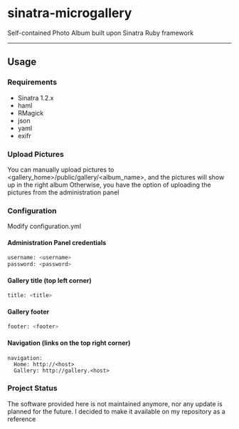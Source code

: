 # sinatra-microgallery

Self-contained Photo Album built upon Sinatra Ruby framework

***

## Usage

### Requirements

* Sinatra 1.2.x
* haml
* RMagick
* json
* yaml
* exifr

### Upload Pictures

You can manually upload pictures to &lt;gallery_home&gt;/public/gallery/&lt;album_name&gt;, and the pictures will show up in the right album
Otherwise, you have the option of uploading the pictures from the administration panel

### Configuration

Modify configuration.yml

#### Administration Panel credentials

```bash
username: <username>
password: <password>
```

#### Gallery title (top left corner)

```bash
title: <title>
```

#### Gallery footer

```bash
footer: <footer>
```

#### Navigation (links on the top right corner)

```
navigation:
  Home: http://<host>
  Gallery: http://gallery.<host>
```

### Project Status

The software provided here is not maintained anymore, nor any update is planned for the future.
I decided to make it available on my repository as a reference
